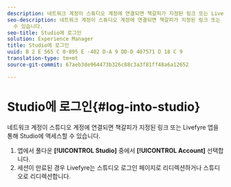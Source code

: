 ```yaml
---
description: 네트워크 계정이 스튜디오 계정에 연결되면 책갈피가 지정된 링크 또는 Livefyre 앱을 통해 Studio에 액세스할 수 있습니다.
seo-description: 네트워크 계정이 스튜디오 계정에 연결되면 책갈피가 지정된 링크 또는 Livefyre 앱을 통해 Studio에 액세스할
  수 있습니다.
seo-title: Studio에 로그인
solution: Experience Manager
title: Studio에 로그인
uuid: B 2 E 565 C 0-895 E -402 D-A 9 DD-D 407571 D 18 C 9
translation-type: tm+mt
source-git-commit: 67aeb3de964473b326c88c3a3f81ff48a6a12652

---
```



# Studio에 로그인{#log-into-studio}

네트워크 계정이 스튜디오 계정에 연결되면 책갈피가 지정된 링크 또는 Livefyre 앱을 통해 Studio에 액세스할 수 있습니다.

1. 앱에서 풀다운 **[!UICONTROL Studio]** 중에서 **[!UICONTROL Account]** 선택합니다.
1. 세션이 만료된 경우 Livefyre는 스튜디오 로그인 페이지로 리디렉션하거나 스튜디오로 리디렉션합니다.
